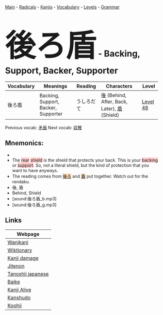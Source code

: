 <style> bigfont {font-size: 100px}</style>
[Main](../README.md) -
[Radicals](../radicals.md) -
[Kanjis](../kanjis.md) -
[Vocabulary](../vocabulary.md) -
[Levels](../levels.md) -
[Grammar](../grammar.md)
# <bigfont> 後ろ盾</bigfont> - Backing, Support, Backer, Supporter 

| Vocabulary | Meanings | Reading | Characters | Level |
| --- | --- | --- | --- | --- |
| 後ろ盾 | Backing, Support, Backer, Supporter | うしろだて |  [後](../kanjis/後.md) (Behind, After, Back, Later), [盾](../kanjis/盾.md) (Shield) | [Level 48](../levels/wk_level48.md) |

Previous vocab: [矛盾](矛盾.md) Next vocab: [収穫](収穫.md) 

## Mnemonics:

* 
* The <span style="background-color:#ffcccb"> rear</span> <span style="background-color:#ffcccb"> shield</span> is the shield that protects your back. This is your <span style="background-color:#ffcccb"> backing</span> or <span style="background-color:#ffcccb"> support</span>. So, not a literal shield, but the kind of protection that you want to have anyways.
* The reading comes from <span style="background-color:#fed8b1"> [後ろ](https://jisho.org/search/後ろ)</span> and <span style="background-color:#fed8b1"> [盾](https://jisho.org/search/盾)</span> put together. Watch out for the rendaku.
* 後, 盾
* Behind, Shield
* [sound:後ろ盾_b.mp3]
* [sound:後ろ盾_g.mp3]


## Links 

| Webpage |
| --- |
| [Wanikani          ](https://www.wanikani.com/kanji/後ろ盾) |
| [Wiktionary        ](https://en.wiktionary.org/wiki/後ろ盾) |
| [Kanji damage      ](http://www.kanjidamage.com/kanji/search?utf8=✓&q=後ろ盾) |
| [Jitenon           ](https://jitenon.com/kanji/後ろ盾) |
| [Tanoshii japanese ](https://www.tanoshiijapanese.com/dictionary/kanji.cfm?k=後ろ盾) |
| [Baike             ](https://baike.baidu.com/item/後ろ盾) |
| [Kanji Alive       ](https://app.kanjialive.com/後ろ盾) |
| [Kanshudo          ](https://www.kanshudo.com/searchmn?q=後ろ盾) |
| [Koohii            ](https://kanji.koohii.com/study/kanji/後ろ盾) |
